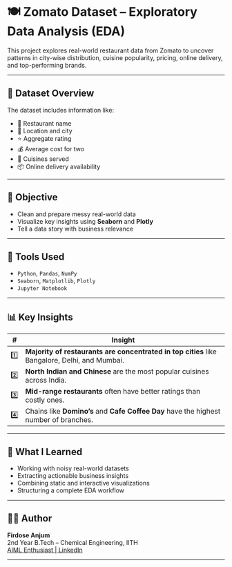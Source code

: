 # 🍽️ Zomato Dataset – Exploratory Data Analysis (EDA)

This project explores real-world restaurant data from Zomato to uncover patterns in city-wise distribution, cuisine popularity, pricing, online delivery, and top-performing brands.

---

## 📁 Dataset Overview

The dataset includes information like:
- 🍴 Restaurant name
- 📍 Location and city
- ⭐ Aggregate rating
- 💰 Average cost for two
- 🍜 Cuisines served
- 📦 Online delivery availability

---

## 🧪 Objective

- Clean and prepare messy real-world data
- Visualize key insights using **Seaborn** and **Plotly**
- Tell a data story with business relevance

---

## 🔧 Tools Used

- `Python`, `Pandas`, `NumPy`
- `Seaborn`, `Matplotlib`, `Plotly`
- `Jupyter Notebook`

---

## 📊 Key Insights

| # | Insight |
|---|---------|
| 1️⃣ | **Majority of restaurants are concentrated in top cities** like Bangalore, Delhi, and Mumbai. |
| 2️⃣ | **North Indian and Chinese** are the most popular cuisines across India. |
| 3️⃣ | **Mid-range restaurants** often have better ratings than costly ones. |
| 4️⃣ | Chains like **Domino’s** and **Cafe Coffee Day** have the highest number of branches. |

---

## 🧠 What I Learned

- Working with noisy real-world datasets
- Extracting actionable business insights
- Combining static and interactive visualizations
- Structuring a complete EDA workflow

---


## 🧑‍💻 Author

**Firdose Anjum**  
2nd Year B.Tech – Chemical Engineering, IITH  
[AIML Enthusiast | LinkedIn](https://www.linkedin.com/in/firdose-anjum-ml)

---
